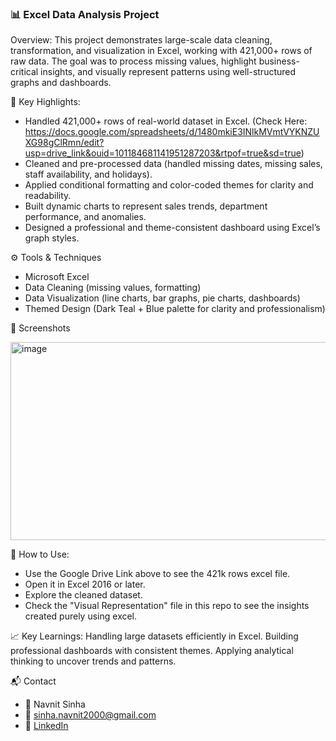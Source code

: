 ### 📊 Excel Data Analysis Project

Overview:
This project demonstrates large-scale data cleaning, transformation, and visualization in Excel, working with 421,000+ rows of raw data.
The goal was to process missing values, highlight business-critical insights, and visually represent patterns using well-structured graphs and dashboards.

🔑 Key Highlights:
- Handled 421,000+ rows of real-world dataset in Excel. (Check Here: https://docs.google.com/spreadsheets/d/1480mkiE3INlkMVmtVYKNZUXG98gClRmn/edit?usp=drive_link&ouid=101184681141951287203&rtpof=true&sd=true)
- Cleaned and pre-processed data (handled missing dates, missing sales, staff availability, and holidays).
- Applied conditional formatting and color-coded themes for clarity and readability.
- Built dynamic charts to represent sales trends, department performance, and anomalies.
- Designed a professional and theme-consistent dashboard using Excel’s graph styles.

⚙️ Tools & Techniques
- Microsoft Excel
- Data Cleaning (missing values, formatting)
- Data Visualization (line charts, bar graphs, pie charts, dashboards)
- Themed Design (Dark Teal + Blue palette for clarity and professionalism)

📸 Screenshots

<img width="944" height="317" alt="image" src="https://github.com/user-attachments/assets/40b6cbb3-4b33-499a-99b3-6aae4766020d" />


🚀 How to Use:
- Use the Google Drive Link above to see the 421k rows excel file.
- Open it in Excel 2016 or later.
- Explore the cleaned dataset.
- Check the "Visual Representation" file in this repo to see the insights created purely using excel. 

📈 Key Learnings:
Handling large datasets efficiently in Excel.
Building professional dashboards with consistent themes.
Applying analytical thinking to uncover trends and patterns.

📬 Contact

- 👤 Navnit Sinha
- 📧 sinha.navnit2000@gmail.com
- 💼 [LinkedIn](https://www.linkedin.com/in/navnitsinha-da/)
